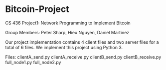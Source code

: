 # Bitcoin-Project

CS 436 Project1: Network Programming to Implement Bitcoin

Group Members: Peter Sharp, Hieu Nguyen, Daniel Martinez

Our project implementation contains 4 client files and two server files for a total of 6 files. We implement this project using Python 3. 

Files:
  clientA_send.py
  clientA_receive.py
  clientB_send.py
  clientB_receive.py
  full_node1.py
  full_node2.py
  
  
